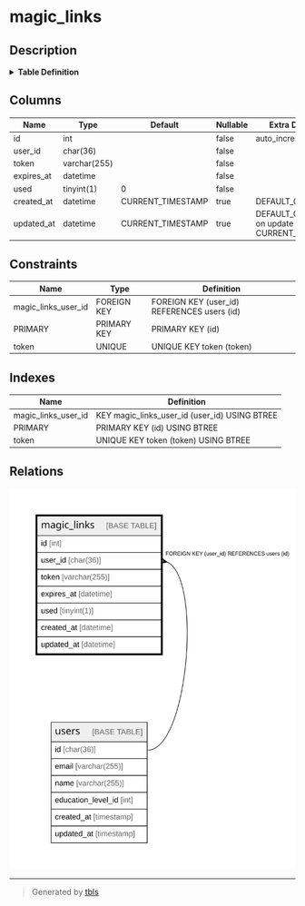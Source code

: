 # magic_links

## Description

<details>
<summary><strong>Table Definition</strong></summary>

```sql
CREATE TABLE `magic_links` (
  `id` int NOT NULL AUTO_INCREMENT,
  `user_id` char(36) COLLATE utf8mb4_unicode_ci NOT NULL,
  `token` varchar(255) COLLATE utf8mb4_unicode_ci NOT NULL,
  `expires_at` datetime NOT NULL,
  `used` tinyint(1) NOT NULL DEFAULT '0',
  `created_at` datetime DEFAULT CURRENT_TIMESTAMP,
  `updated_at` datetime DEFAULT CURRENT_TIMESTAMP ON UPDATE CURRENT_TIMESTAMP,
  PRIMARY KEY (`id`),
  UNIQUE KEY `token` (`token`),
  KEY `magic_links_user_id` (`user_id`),
  CONSTRAINT `magic_links_user_id` FOREIGN KEY (`user_id`) REFERENCES `users` (`id`) ON DELETE CASCADE
) ENGINE=InnoDB DEFAULT CHARSET=utf8mb4 COLLATE=utf8mb4_unicode_ci
```

</details>

## Columns

| Name | Type | Default | Nullable | Extra Definition | Children | Parents | Comment |
| ---- | ---- | ------- | -------- | ---------------- | -------- | ------- | ------- |
| id | int |  | false | auto_increment |  |  |  |
| user_id | char(36) |  | false |  |  | [users](users.md) |  |
| token | varchar(255) |  | false |  |  |  |  |
| expires_at | datetime |  | false |  |  |  |  |
| used | tinyint(1) | 0 | false |  |  |  |  |
| created_at | datetime | CURRENT_TIMESTAMP | true | DEFAULT_GENERATED |  |  |  |
| updated_at | datetime | CURRENT_TIMESTAMP | true | DEFAULT_GENERATED on update CURRENT_TIMESTAMP |  |  |  |

## Constraints

| Name | Type | Definition |
| ---- | ---- | ---------- |
| magic_links_user_id | FOREIGN KEY | FOREIGN KEY (user_id) REFERENCES users (id) |
| PRIMARY | PRIMARY KEY | PRIMARY KEY (id) |
| token | UNIQUE | UNIQUE KEY token (token) |

## Indexes

| Name | Definition |
| ---- | ---------- |
| magic_links_user_id | KEY magic_links_user_id (user_id) USING BTREE |
| PRIMARY | PRIMARY KEY (id) USING BTREE |
| token | UNIQUE KEY token (token) USING BTREE |

## Relations

![er](magic_links.svg)

---

> Generated by [tbls](https://github.com/k1LoW/tbls)
